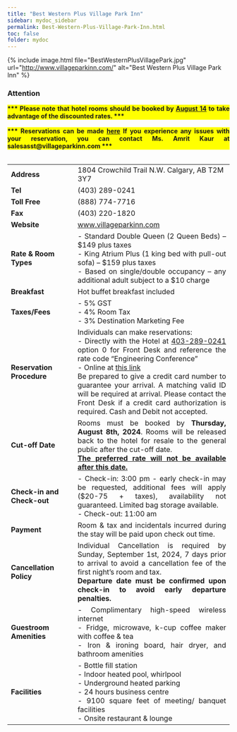 ```yaml
---
title: "Best Western Plus Village Park Inn"
sidebar: mydoc_sidebar
permalink: Best-Western-Plus-Village-Park-Inn.html
toc: false 
folder: mydoc
---
```

{% include image.html file="BestWesternPlusVillagePark.jpg" url="http://www.villageparkinn.com/" alt="Best Western Plus Village Park Inn" %}  

### Attention   

<div style="text-align: justify; background-color: yellow;">
  <b>*** Please note that hotel rooms should be booked by <u>August 14</u> to take advantage of the discounted rates. ***</b>
</div>
<br>
<div style="text-align: justify; background-color: yellow;">
  <b>*** Reservations can be made  <a href="https://www.bestwestern.com/en_US/book/hotel-rooms.61027.html?groupId=4Q6BN9D6" target="_blank"><u>here</u></a> If you experience any issues with your reservation, you can contact Ms. Amrit Kaur at salesasst@villageparkinn.com ***</b>
</div>
<br>
<table>
<colgroup>
<col width="30%" />
<col width="70%" />
</colgroup>
<tbody>
<tr>
<td markdown="span"><strong>Address</strong></td>
<td markdown="span">1804 Crowchild Trail N.W. Calgary, AB T2M 3Y7</td>
</tr>
<tr>
<td markdown="span"><strong>Tel</strong></td>
<td markdown="span">(403) 289-0241</td>
</tr>
<tr>
<td markdown="span"><strong>Toll Free</strong></td>
<td markdown="span">(888) 774-7716</td>
</tr>
<tr>
<td markdown="span"><strong>Fax</strong></td>
<td markdown="span">(403) 220-1820</td>
</tr>
<tr>
<td markdown="span"><strong>Website</strong></td>
<td markdown="span"><a href="http://www.villageparkinn.com/" target="_blank">www.villageparkinn.com</a></td>
</tr>
<tr>
<td markdown="span"><strong>Rate & Room Types</strong></td>
<td markdown="span" align="justify">
- Standard Double Queen (2 Queen Beds) – $149 plus taxes<br>
- King Atrium Plus (1 king bed with pull-out sofa) – $159 plus taxes<br>
- Based on single/double occupancy – any additional adult subject to a $10 charge
</td>
</tr>
<tr>
<td markdown="span"><strong>Breakfast</strong></td>
<td markdown="span" align="justify">Hot buffet breakfast included</td>
</tr>
<tr>
<td markdown="span"><strong>Taxes/Fees</strong></td>
<td markdown="span" align="justify">
- 5% GST<br>
- 4% Room Tax<br>
- 3% Destination Marketing Fee
</td>
</tr>
<tr>
<td markdown="span"><strong>Reservation Procedure</strong></td>
<td markdown="span" align="justify">
Individuals can make reservations:<br>
- Directly with the Hotel at <u>403-289-0241</u> option 0 for Front Desk and reference the rate code “Engineering Conference”<br>
- Online at <a href="https://www.bestwestern.com/en_US/book/hotel-rooms.61027.html?groupId=4Q6BN9D6" target="_blank">this link</a><br>
Be prepared to give a credit card number to guarantee your arrival. A matching valid ID will be required at arrival. Please contact the Front Desk if a credit card authorization is required. Cash and Debit not accepted.
</td>
</tr>
<tr>
<td markdown="span"><strong>Cut-off Date</strong></td>
<td markdown="span" align="justify">
Rooms must be booked by <strong>Thursday, August 8th, 2024</strong>. Rooms will be released back to the hotel for resale to the general public after the cut-off date.<br>
<strong><u>The preferred rate will not be available after this date.</u></strong>
</td>
</tr>
<tr>
<td markdown="span"><strong>Check-in and Check-out</strong></td>
<td markdown="span" align="justify">
- Check-in: 3:00 pm - early check-in may be requested, additional fees will apply ($20-75 + taxes), availability not guaranteed. Limited bag storage available.<br>
- Check-out: 11:00 am
</td>
</tr>
<tr>
<td markdown="span"><strong>Payment</strong></td>
<td markdown="span" align="justify">Room & tax and incidentals incurred during the stay will be paid upon check out time.</td>
</tr>
<tr>
<td markdown="span"><strong>Cancellation Policy</strong></td>
<td markdown="span" align="justify">
Individual Cancellation is required by Sunday, September 1st, 2024, 7 days prior to arrival to avoid a cancellation fee of the first night’s room and tax.<br>
<strong>Departure date must be confirmed upon check-in to avoid early departure penalties.</strong>
</td>
</tr>
<tr>
<td markdown="span"><strong>Guestroom Amenities</strong></td>
<td markdown="span" align="justify">
- Complimentary high-speed wireless internet<br>
- Fridge, microwave, k-cup coffee maker with coffee & tea<br>
- Iron & ironing board, hair dryer, and bathroom amenities
</td>
</tr>
<tr>
<td markdown="span"><strong>Facilities</strong></td>
<td markdown="span" align="justify">
- Bottle fill station<br>
- Indoor heated pool, whirlpool<br>
- Underground heated parking<br>
- 24 hours business centre<br>
- 9100 square feet of meeting/ banquet facilities<br>
- Onsite restaurant & lounge
</td>
</tr>
</tbody>
</table>

<style>
    .responsive-table {
        width: 100%;
        border-collapse: collapse;
    }
    .responsive-table th, .responsive-table td {
        border: 1px solid #ddd;
        padding: 8px;
    }
    .responsive-table th {
        background-color: #f2f2f2;
        text-align: left;
    }
    .responsive-table tr:nth-child(even) {
        background-color: #f9f9f9;
    }
    @media screen and (max-width: 600px) {
        .responsive-table thead {
            display: none;
        }
        .responsive-table, .responsive-table tbody, .responsive-table tr, .responsive-table td {
            display: block;
            width: 100%;
        }
        .responsive-table tr {
            margin-bottom: 15px;
        }
        .responsive-table td {
            text-align: right;
            padding-left: 50%;
            position: relative;
        }
        .responsive-table td::before {
            content: attr(data-label);
            position: absolute;
            left: 0;
            width: 50%;
            padding-left: 10px;
            text-align: left;
            font-weight: bold;
            background-color: #f2f2f2;
            border-right: 1px solid #ddd;
            box-sizing: border-box;
        }
    }
</style>
